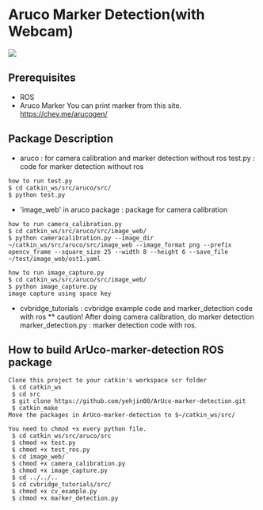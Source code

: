 # Aruco Marker Detection(with Webcam)

![](https://docs.opencv.org/3.4/markers.jpg)

## Prerequisites

- ROS
- Aruco Marker
You can print marker from this site.
https://chev.me/arucogen/

## Package Description
- aruco
 : for camera calibration and marker detection without ros
 test.py : code for marker detection without ros
 ```
 how to run test.py
 $ cd catkin_ws/src/aruco/src/
 $ python test.py
 ```

 * 'image_web' in aruco package : package for camera calibration
 ```
 how to run camera_calibration.py
 $ cd catkin_ws/src/aruco/src/image_web/
 $ python cameracalibration.py --image_dir ~/catkin_ws/src/aruco/src/image_web --image_format png --prefix opencv_frame --square_size 25 --width 8 --height 6 --save_file ~/test/image_web/ost1.yaml

 how to run image_capture.py
 $ cd catkin_ws/src/aruco/src/image_web/
 $ python image_capture.py
 image capture using space key
```

- cvbridge_tutorials
  : cvbridge example code and marker_detection code with ros
  ** caution! After doing camera calibration, do marker detection
  marker_detection.py : marker detection code with ros.

## How to build ArUco-marker-detection ROS package
```
Clone this project to your catkin's workspace scr folder
 $ cd catkin_ws
 $ cd src
 $ git clone https://github.com/yehjin00/ArUco-marker-detection.git
 $ catkin_make
Move the packages in ArUco-marker-detection to $~/catkin_ws/src/

You need to chmod +x every python file.
 $ cd catkin_ws/src/aruco/src
 $ chmod +x test.py
 $ chmod +x test_ros.py
 $ cd image_web/
 $ chmod +x camera_calibration.py
 $ chmod +x image_capture.py
 $ cd ../../..
 $ cd cvbridge_tutorials/src/
 $ chmod +x cv_example.py
 $ chmod +x marker_detection.py
```
